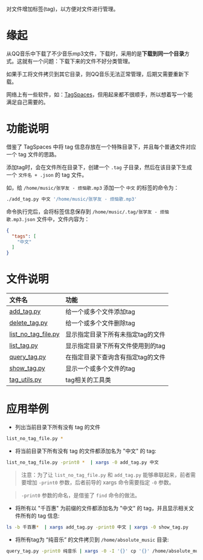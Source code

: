 
对文件增加标签(tag)，以方便对文件进行管理。

# 缘起

从QQ音乐中下载了不少音乐mp3文件，下载时，采用的是**下载到同一个目录**方式。这就有一个问题：下载下来的文件不好分类管理。

如果手工将文件拷贝到其它目录，则QQ音乐无法正常管理，后期又需要重新下载。

网络上有一些软件，如：[TagSpaces](https://www.tagspaces.org/)，但用起来都不很顺手，所以想着写一个能满足自己需要的。


# 功能说明

借鉴了 TagSpaces 中将 tag 信息存放在一个特殊目录下，并且每个普通文件对应一个 tag 文件的思路。

添加tag时，会在文件所在目录下，创建一个 `.tag` 子目录，然后在该目录下生成一个 `文件名 + .json` 的 tag 文件。

如，给 `/home/music/张学友 - 烦恼歌.mp3` 添加一个 `中文` 的标签的命令为：

```sh
./add_tag.py 中文 '/home/music/张学友 - 烦恼歌.mp3'
```

命令执行完后，会将标签信息保存到 `/home/music/.tag/张学友 - 烦恼歌.mp3.json` 文件中，文件内容为：

```json
{
  "tags": [
    "中文"
  ]
}
```

# 文件说明

| 文件名 | 功能 |
|:--|:--|
| [add_tag.py](add_tag.py) | 给一个或多个文件添加tag |
| [delete_tag.py](delete_tag.py) | 给一个或多个文件删除tag |
| [list_no_tag_file.py](list_no_tag_file.py) | 显示指定目录下所有未指定tag的文件 |
| [list_tag.py](list_tag.py) | 显示指定目录下所有文件使用到的tag |
| [query_tag.py](query_tag.py) | 在指定目录下查询含有指定tag的文件 |
| [show_tag.py](show_tag.py) | 显示一个或多个文件的tag |
| [tag_utils.py](tag_utils.py) | tag相关的工具类 |


# 应用举例

* 列出当前目录下所有没有 tag 的文件

```sh
list_no_tag_file.py *
```

* 将当前目录下所有没有 tag 的文件都添加名为 "中文" 的 tag:

```sh
list_no_tag_file.py -print0 *  | xargs -0 add_tag.py 中文
```

> 注意：为了让 `list_no_tag_file.py` 和 `add_tag.py` 能够串联起来，前者需要增加 `-print0` 参数，后者前导的 xargs 命令需要指定 `-0` 参数。

> `-print0` 参数的命名，是借鉴了 `find` 命令的做法。

* 将所有以 "千百惠" 为前缀的文件都添加名为 "中文" 的 tag，并且显示相关文件所有的 tag 信息:

```sh
ls -b 千百惠*  | xargs add_tag.py -print0 中文 | xargs -0 show_tag.py
```

* 将所有tag为 “纯音乐” 的文件拷贝到 `/home/absolute_music` 目录:

```sh
query_tag.py -print0 纯音乐 | xargs -0 -I '{}' cp '{}' /home/absolute_music/
```

